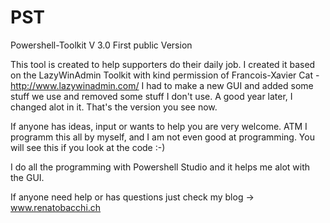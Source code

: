# PST
Powershell-Toolkit V 3.0
First public Version

This tool is created to help supporters do their daily job. I created it based on the LazyWinAdmin Toolkit with kind permission
of Francois-Xavier Cat - http://www.lazywinadmin.com/
I had to make a new GUI and added some stuff we use and removed some stuff I don't use.
A good year later, I changed alot in it. That's the version you see now.

If anyone has ideas, input or wants to help you are very welcome. ATM I programm this all by myself, and I am not even good at
programming. You will see this if you look at the code :-)

I do all the programming with Powershell Studio and it helps me alot with the GUI.

If anyone need help or has questions just check my blog -> www.renatobacchi.ch
